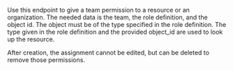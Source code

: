 Use this endpoint to give a team permission to a resource or an organization.
The needed data is the team, the role definition, and the object id.
The object must be of the type specified in the role definition.
The type given in the role definition and the provided object_id are used
to look up the resource.

After creation, the assignment cannot be edited, but can be deleted to
remove those permissions.